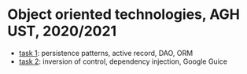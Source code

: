 # Object oriented technologies, AGH UST, 2020/2021

* [task 1](./lab1): persistence patterns, active record, DAO, ORM
* [task 2](./lab2): inversion of control, dependency injection, Google Guice

